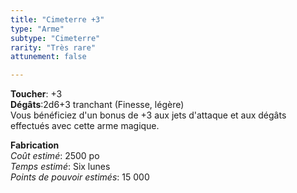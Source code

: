```yaml
---
title: "Cimeterre +3"
type: "Arme"
subtype: "Cimeterre"
rarity: "Très rare"
attunement: false

---
```

**Toucher**: +3  
**Dégâts**:2d6+3 tranchant (Finesse, légère)   
Vous bénéficiez d'un bonus de +3 aux jets d'attaque et aux dégâts effectués avec cette arme magique.  

**Fabrication**  
*Coût estimé*: 2500 po  
*Temps estimé*: Six lunes  
*Points de pouvoir estimés*: 15 000  
